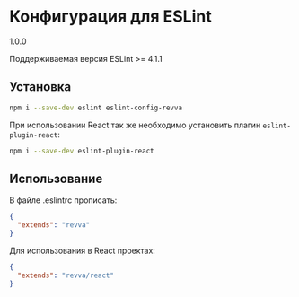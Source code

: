 # **Конфигурация для ESLint**

1.0.0

Поддерживаемая версия ESLint >= 4.1.1

## **Установка**

```bash
npm i --save-dev eslint eslint-config-revva
```

При использовании React так же необходимо установить плагин `eslint-plugin-react`:

```bash
npm i --save-dev eslint-plugin-react
```

## **Использование**

В файле .eslintrc прописать:

```json
{
  "extends": "revva"
}
```

Для использования в React проектах:

```json
{
  "extends": "revva/react"
}
```
